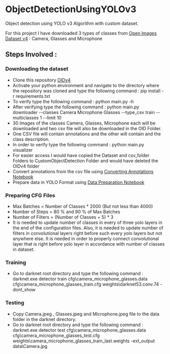 # ObjectDetectionUsingYOLOv3
Object detection using YOLO v3 Algorithm with custom dataset.

For this project I have downloaded 3 types of classes from [Open Images Dataset v4](https://storage.googleapis.com/openimages/web/index.html) : Camera, Glasses and Microphone

## Steps Involved :

### Downloading the dataset 

* Clone this repository [OIDv4](https://github.com/EscVM/OIDv4_ToolKit)
* Activate your python environment and navigate to the directory where the repository was cloned and type the following command : pip install -r requirements.txt
* To verify type the following command : python main.py -h
* After verifying type the following command : python main.py downloader --classes Camera Microphone Glasses --type_csv train --multiclasses 1 --limit 10
* 30 Images of the classes Camera, Glasses, Microphone each will be downloaded and two csv file will also be downloaded in the OID Folder.
* One CSV file will contain annotations and the other will contain and the class description.
* In order to verify type the following command : python main.py visualizer
* For easier access I would have copied the Dataset and csv_folder Folders to CustomObjectDetection Folder and would have deleted the OIDv4 folder
* Convert annotations from the csv file using [Converting Annotations Notebook](https://github.com/MBadriNarayanan/ObjectDetectionUsingYOLOv3/blob/master/ConvertingAnnotations.ipynb)
* Prepare data in YOLO Format using [Data Preparation Notebook](https://github.com/MBadriNarayanan/ObjectDetectionUsingYOLOv3/blob/master/DataPreparation.ipynb) 

### Preparing CFG Files

* Max Batches = Number of Classes * 2000 (But not less than 4000)
* Number of Steps = 80 % and 90 % of Max Batches
* Number of Filters = (Number of Classes + 5) * 3
* It is needed to update number of classes in every of three yolo layers in the end of the configuration files. Also, it is needed to update number of filters in convolutional layers right before such every yolo layers but not anywhere else. It is needed in order to properly connect convolutional layer that is right before yolo layer in accordance with number of classes in dataset.

### Training 
* Go to darknet root directory and type the following command : darknet.exe detector train cfg\camera_microphone_glasses.data cfg\camera_microphone_glasses_train.cfg weights\darknet53.conv.74 -dont_show

### Testing 
* Copy Camera.jpeg , Glasses.jpeg and Microphone.jpeg file to the data folder in the darknet directory.
* Go to darknet root directory and type the following command : darknet.exe detector test cfg\camera_microphone_glasses.data cfg\camera_microphone_glasses_test.cfg weights\camera_microphone_glasses_train_last.weights -ext_output data\Camera.jpg
